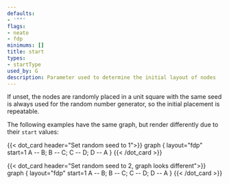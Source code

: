 ```yaml
---
defaults:
- '""'
flags:
- neato
- fdp
minimums: []
title: start
types:
- startType
used_by: G
description: Parameter used to determine the initial layout of nodes
---
```


If unset, the nodes are randomly placed in a unit square with the same seed
is always used for the random number generator, so the initial placement is
repeatable.

The following examples have the same graph, but render differently due to their `start` values:

{{< dot_card header="Set random seed to 1">}}
graph {
    layout="fdp"
    start=1
    A -- B; B -- C; C -- D; D -- A
}
{{< /dot_card >}}

{{< dot_card header="Set random seed to 2, graph looks different">}}
graph {
    layout="fdp"
    start=1
    A -- B; B -- C; C -- D; D -- A
}
{{< /dot_card >}}
